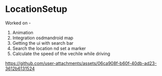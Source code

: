 # LocationSetup

Worked on -
1. Animation
2. Integration osdmandroid map
3. Getting the ui with search bar
4. Search the location nd set a marker
5. Calculate the speed of the vechile while driving 

https://github.com/user-attachments/assets/06ca908f-b60f-40db-ad23-3612b6131524

